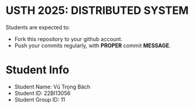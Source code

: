 USTH 2025: DISTRIBUTED SYSTEM
=====================================================

Students are expected to:
* Fork this repository to your github account.
* Push your commits regularly, with **PROPER** commit **MESSAGE**.


Student Info
=========================

* Student Name: Vũ Trọng Bách
* Student ID: 22BI13056
* Student Group ID: 11
